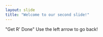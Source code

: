 ```yaml
---
layout: slide
title: "Welcome to our second slide!"
---
```

"Get R' Done"
Use the left arrow to go back!

